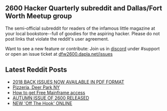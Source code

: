 ## 2600 Hacker Quarterly subreddit and Dallas/Fort Worth Meetup group
The semi-official subreddit for readers of the infamous little magazine at your local bookstore--full of goodies for the aspiring hacker. Please do not post links that violate the reddit's user agreement.

Want to see a new feature or contribute: 
Join us in [discord](https://dfw2600.dapla.net/chat) under #support or open an issue ticket at [dfw2600.dapla.net/issues](https://dfw2600.dapla.net/issues)

## Latest Reddit Posts
<!-- BLOG-POST-LIST:START -->
- [2018 BACK ISSUES NOW AVAILABLE IN PDF FORMAT](https://2600.com/content/2018-back-issues-now-available-pdf-format)
- [Pizzeria, Deer Park NY](https://www.reddit.com/r/2600/comments/yujxm6/pizzeria_deer_park_ny/)
- [How to get Free Mainframe access](https://www.reddit.com/r/2600/comments/ysm38r/how_to_get_free_mainframe_access/)
- [AUTUMN ISSUE OF 2600 RELEASED](https://2600.com/content/autumn-issue-2600-released-14)
- [NEW 'Off The Hook' ONLINE](https://2600.com/hook/09-11-2022)
<!-- BLOG-POST-LIST:END -->
